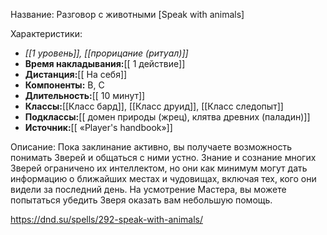 Название: Разговор с животными \[Speak with animals] 

Характеристики:
- *[[1 уровень]], [[прорицание (ритуал)]]*
- **Время накладывания:**[[ 1 действие]]
- **Дистанция:**[[ На себя]]
- **Компоненты:** В, С
- **Длительность:**[[ 10 минут]]
- **Классы:**[[Класс  бард]], [[Класс друид]], [[Класс следопыт]]
- **Подклассы:**[[ домен природы (жрец), клятва древних (паладин)]]
- **Источник:**[[ «Player's handbook»]]

Описание:
Пока заклинание активно, вы получаете возможность понимать Зверей и общаться с ними устно. Знание и сознание многих Зверей ограничено их интеллектом, но они как минимум могут дать информацию о ближайших местах и чудовищах, включая тех, кого они видели за последний день. На усмотрение Мастера, вы можете попытаться убедить Зверя оказать вам небольшую помощь.

https://dnd.su/spells/292-speak-with-animals/